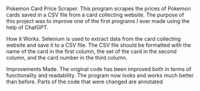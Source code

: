 Pokemon Card Price Scraper.
This program scrapes the prices of Pokemon cards saved in a CSV file from a card collecting website. The purpose of this project was to improve one of the first programs I ever made using the help of ChatGPT.

How it Works.
Selenium is used to extract data from the card collecting website and save it to a CSV file. The CSV file should be formatted with the name of the card in the first column, the set of the card in the second column, and the card number in the third column.

Improvements Made.
The original code has been improved both in terms of functionality and readability. The program now looks and works much better than before. Parts of the code that were changed are annotated

